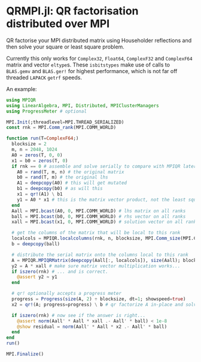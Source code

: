 # QRMPI.jl: QR factorisation distributed over MPI

QR factorise your MPI distributed matrix using Householder reflections and then solve your square or least square problem.

Currently this only works for `Complex32`, `Float64`, `ComplexF32` and `ComplexF64` matrix and vector `eltype`s.
These `isbitstypes` make use of calls to `BLAS.gemv` and `BLAS.ger!` for highest performance, which is not far off threaded `LAPACK` `getrf` speeds.

An example:

```julia
using MPIQR
using LinearAlgebra, MPI, Distributed, MPIClusterManagers
using ProgressMeter # optional

MPI.Init(;threadlevel=MPI.THREAD_SERIALIZED)
const rnk = MPI.Comm_rank(MPI.COMM_WORLD)

function run(T=ComplexF64;)
  blocksize = 2
  m, n = 2048, 1024
  A0 = zeros(T, 0, 0)
  x1 = b0 = zeros(T, 0)
  if rnk == 0 # assemble and solve serially to compare with MPIQR later
    A0 = rand(T, m, n) # the original matrix
    b0 = rand(T, m) # the original lhs
    A1 = deepcopy(A0) # this will get mutated
    b1 = deepcopy(b0) # as will this
    x1 = qr!(A1) \ b1
    y1 = A0 * x1 # this is the matrix vector product, not the least squares solution
  end
  Aall = MPI.bcast(A0, 0, MPI.COMM_WORLD) # lhs matrix on all ranks
  ball = MPI.bcast(b0, 0, MPI.COMM_WORLD) # rhs vector on all ranks
  xall = MPI.bcast(x1, 0, MPI.COMM_WORLD) # solution vector on all ranks

  # get the columns of the matrix that will be local to this rank
  localcols = MPIQR.localcolumns(rnk, n, blocksize, MPI.Comm_size(MPI.COMM_WORLD))
  b = deepcopy(ball)

  # distribute the serial matrix onto the columns local to this rank
  A = MPIQR.MPIQRMatrix(deepcopy(Aall[:, localcols]), size(Aall); blocksize=blocksize)
  y2 = A * xall # make sure matrix vector multiplication works...
  if iszero(rnk) # ... and is correct.
    @assert y2 ≈ y1
  end

  # qr! optionally accepts a progress meter
  progress = Progress(size(A, 2) ÷ blocksize, dt=1; showspeed=true)
  x2 = qr!(A; progress=progress) \ b # qr factorize A in-place and solve

  if iszero(rnk) # now see if the answer is right...
    @assert norm(Aall' * Aall * xall .- Aall' * ball) < 1e-8
    @show residual = norm(Aall' * Aall * x2 .- Aall' * ball)
  end
end
run()

MPI.Finalize()

```
